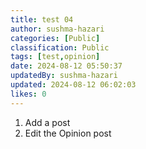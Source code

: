 ```yaml
---
title: test 04
author: sushma-hazari
categories: [Public]
classification: Public
tags: [test,opinion]
date: 2024-08-12 05:50:37 
updatedBy: sushma-hazari
updated: 2024-08-12 06:02:03 
likes: 0
---
```


1. Add a post
2. Edit the Opinion post 